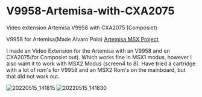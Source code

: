 # V9958-Artemisa-with-CXA2075
Video extension Artemisa V9958 with CXA2075 (Composiet)

V9958 for Artemisa(Made Alvaro Polo) [Artemisa MSX Project](https://github.com/apoloval/artemisa)

I made an Video Extension for the Artemisa with an V9958 and en CXA2075(for Composiet out).
Which works fine in MSX1 modus, however I also want it to work with MSX2 Modus (screen4 to 8).
Have tried a cartridge with a lot of rom's for V9958 and an MSX2 Rom's on the mainboard, but that did not work out.



![20220515_141815](https://user-images.githubusercontent.com/89305963/168472678-c68ff72f-f331-4091-90bb-17e7fa84d92b.jpg)
![20220515_141830](https://user-images.githubusercontent.com/89305963/168472682-5f7a43af-759d-40e6-bcff-28cf4d081cc4.jpg)
